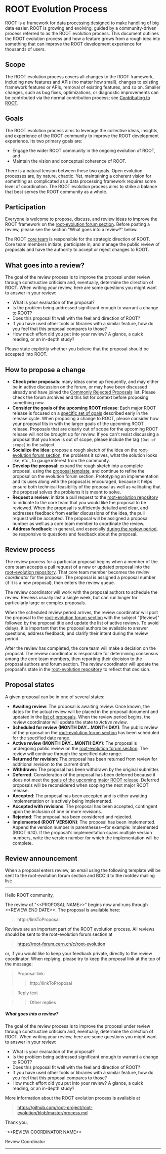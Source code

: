# ROOT Evolution Process

ROOT is a framework for data processing designed to make handling of big data easier. ROOT is growing and evolving, guided by a community-driven process referred to as the ROOT evolution process. This document outlines the ROOT evolution process and how a feature grows from a rough idea into something that can improve the ROOT development experience for thousands of users.

## Scope

The ROOT evolution process covers all changes to the ROOT framework, including new features and APIs (no matter how small), changes to existing framework features or APIs, removal of existing features, and so on. Smaller changes, such as bug fixes, optimizations, or diagnostic improvements can be contributed via the normal contribution process; see [Contributing to ROOT](https://root.cern.ch/contributing).

## Goals

The ROOT evolution process aims to leverage the collective ideas, insights, and experience of the ROOT community to improve the ROOT development experience. Its two primary goals are:

* Engage the wider ROOT community in the ongoing evolution of ROOT, and
* Maintain the vision and conceptual coherence of ROOT.

There is a natural tension between these two goals. Open evolution processes are, by nature, chaotic. Yet, maintaining a coherent vision for something as complicated as a data processing framework requires some level of coordination. The ROOT evolution process aims to strike a balance that best serves the ROOT community as a whole.

## Participation

Everyone is welcome to propose, discuss, and review ideas to improve the ROOT framework on the [root-evolution forum section][forum-root-evolution]. Before posting a review, please see the section "What goes into a review?" below.

The ROOT [core team](https://root.cern.ch/team) is responsible for the strategic direction of ROOT. Core team members initiate, participate in, and manage the public review of proposals and have the authority to accept or reject changes to ROOT.

## What goes into a review?

The goal of the review process is to improve the proposal under review through constructive criticism and, eventually, determine the direction of ROOT. When writing your review, here are some questions you might want to answer in your review:

* What is your evaluation of the proposal?
* Is the problem being addressed significant enough to warrant a change to ROOT?
* Does this proposal fit well with the feel and direction of ROOT?
* If you have used other tools or libraries with a similar feature, how do you feel that this proposal compares to those?
* How much effort did you put into your review? A glance, a quick reading, or an in-depth study?

Please state explicitly whether you believe that the proposal should be accepted into ROOT.

## How to propose a change

* **Check prior proposals**: many ideas come up frequently, and may either be in active discussion on the forum, or may have been discussed already and have joined the [Commonly Rejected Proposals](commonly_proposed.md) list. Please check the forum archives and this list for context before proposing something new.
* **Consider the goals of the upcoming ROOT release**: Each major ROOT release is focused on a [specific set of goals](README.md) described early in the release cycle. When proposing a change to ROOT, please consider how your proposal fits in with the larger goals of the upcoming ROOT release. Proposals that are clearly out of scope for the upcoming ROOT release will not be brought up for review. If you can't resist discussing a proposal that you know is out of scope, please include the tag `[Out of scope]` in the subject.
* **Socialize the idea**: propose a rough sketch of the idea on the [root-evolution forum section][forum-root-evolution], the problems it solves, what the solution looks like, etc., to gauge interest from the community.
* **Develop the proposal**: expand the rough sketch into a complete proposal, using the [proposal template](0000-template.md), and continue to refine the proposal on the evolution forum section. Prototyping an implementation and its uses along with the proposal is encouraged, because it helps ensure both technical feasibility of the proposal as well as validating that the proposal solves the problems it is meant to solve.
* **Request a review**: initiate a pull request to the [root-evolution repository][root-evolution-repo] to indicate to the core team that you would like the proposal to be reviewed. When the proposal is sufficiently detailed and clear, and addresses feedback from earlier discussions of the idea, the pull request will be accepted. The proposal will be assigned a proposal number as well as a core team member to coordinate the review.
* **Address feedback**: in general, and especially [during the review period][proposal-status], be responsive to questions and feedback about the proposal.

## Review process

The review process for a particular proposal begins when a member of the core team accepts a pull request of a new or updated proposal into the [root-evolution repository][root-evolution-repo]. That core team member becomes the *review coordinator* for the proposal. The proposal is assigned a proposal number (if it is a new proposal), then enters the review queue.

The review coordinator will work with the proposal authors to schedule the review. Reviews usually last a single week, but can run longer for particularly large or complex proposals.

When the scheduled review period arrives, the review coordinator will post the proposal to the [root-evolution forum section][forum-root-evolution] with the subject "[Review]" followed by the proposal title and update the list of active reviews. To avoid delays, it is important that the proposal authors be available to answer questions, address feedback, and clarify their intent during the review period.

After the review has completed, the core team will make a decision on the proposal. The review coordinator is responsible for determining consensus among the core team members, then reporting their decision to the proposal authors and forum section. The review coordinator will update the proposal's state in the [root-evolution repository][root-evolution-repo] to reflect that decision.

## Proposal states
A given proposal can be in one of several states:

* **Awaiting review**: The proposal is awaiting review. Once known, the dates for the actual review will be placed in the proposal document and updated in the [list of proposals](index.xml). When the review period begins, the review coordinator will update the state to *Active review*.
* **Scheduled for review (MONTH DAY...MONTH DAY)**: The public review of the proposal on the [root-evolution forum section][forum-root-evolution] has been scheduled for the specified date range.
* **Active review (MONTH DAY...MONTH DAY)**: The proposal is undergoing public review on the [root-evolution forum section][forum-root-evolution]. The review will continue through the specified date range.
* **Returned for revision**: The proposal has been returned from review for additional revision to the current draft.
* **Withdrawn**: The proposal has been withdrawn by the original submitter.
* **Deferred**: Consideration of the proposal has been deferred because it does not meet the [goals of the upcoming major ROOT release](README.md). Deferred proposals will be reconsidered when scoping the next major ROOT release.
* **Accepted**: The proposal has been accepted and is either awaiting implementation or is actively being implemented.
* **Accepted with revisions**: The proposal has been accepted, contingent upon the inclusion of one or more revisions.
* **Rejected**: The proposal has been considered and rejected.
* **Implemented (ROOT VERSION)**: The proposal has been implemented.
  Append the version number in parentheses—for example: Implemented (ROOT 6.10).
  If the proposal's implementation spans multiple version numbers,
  write the version number for which the implementation will be complete.

[proposal-status]: https://root-project.github.io/root-evolution/
[program-of-work]: https://root.cern.ch/program-work/
[forum-root-evolution]: https://root-forum.cern.ch/c/root-evolution
[root-evolution-repo]: https://github.com/root-project/root-evolution

## Review announcement

When a proposal enters review, an email using the following template will be sent to the root-evolution forum section and BCC'd to the rootdev mailing list:

---

Hello ROOT community,

The review of "\<\<PROPOSAL NAME>>" begins now and runs through \<\<REVIEW
END DATE>>. The proposal is available here:

> http://linkToProposal

Reviews are an important part of the ROOT evolution process. All reviews
should be sent to the root-evolution forum section at

> <https://root-forum.cern.ch/c/root-evolution>

or, if you would like to keep your feedback private, directly to the
review coordinator. When replying, please try to keep the proposal link at
the top of the message:

> Proposal link:
>>  http://linkToProposal

>  Reply text

>>  Other replies

##### What goes into a review?

The goal of the review process is to improve the proposal under review
through constructive criticism and, eventually, determine the direction of
ROOT. When writing your review, here are some questions you might want to
answer in your review:

* What is your evaluation of the proposal?
* Is the problem being addressed significant enough to warrant a
  change to ROOT?
* Does this proposal fit well with the feel and direction of ROOT?
* If you have used other tools or libraries with a similar feature, how do
  you feel that this proposal compares to those?
* How much effort did you put into your review? A glance, a quick
  reading, or an in-depth study?

More information about the ROOT evolution process is available at

> <https://github.com/root-project/root-evolution/blob/master/process.md>

Thank you,

-\<\<REVIEW COORDINATOR NAME>>

Review Coordinator

---
